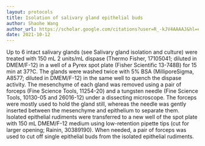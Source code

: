 ```yaml
---
layout: protocols
title: Isolation of salivary gland epithelial buds
author: Shaohe Wang
author_url: https://scholar.google.com/citations?user=R_-kJV4AAAAJ&hl=en
date: 2021-10-12
---
```


Up to 6 intact salivary glands (see Salivary gland isolation and culture) were treated with 150 mL 2 units/mL dispase (Thermo Fisher, 17105041; diluted in DMEM/F-12) in a well of a Pyrex spot plate (Fisher Scientific 13-748B) for 15 min at 37?C. The glands were washed twice with 5% BSA (MilliporeSigma, A8577; diluted in DMEM/F-12) in the same well to quench the dispase activity. The mesenchyme of each gland was removed using a pair of forceps (Fine Science Tools, 11254-20) and a tungsten needle (Fine Science Tools, 10130-05 and 26016-12) under a dissecting microscope. The forceps were mostly used to hold the gland still, whereas the needle was gently inserted between the mesenchyme and epithelium to separate them. Isolated epithelial rudiments were transferred to a new well of the spot plate with 150 mL DMEM/F-12 medium using low-retention pipette tips (cut for larger opening; Rainin, 30389190). When needed, a pair of forceps was used to cut off single epithelial buds from the isolated epithelial rudiments.
